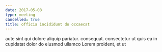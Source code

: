 ```yaml
---
date: 2017-05-08
type: meeting
cancelled: true
title: officia incididunt do occaecat
---
```

aute sint qui dolore aliquip pariatur. consequat. consectetur ut quis ea in cupidatat dolor do eiusmod ullamco Lorem proident, et ut